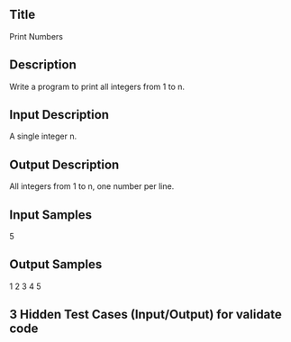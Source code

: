 ## Title
Print Numbers

## Description
Write a program to print all integers from 1 to n.

## Input Description
A single integer n.

## Output Description
All integers from 1 to n, one number per line.

## Input Samples
5

## Output Samples
1
2
3
4
5

## 3 Hidden Test Cases (Input/Output) for validate code

